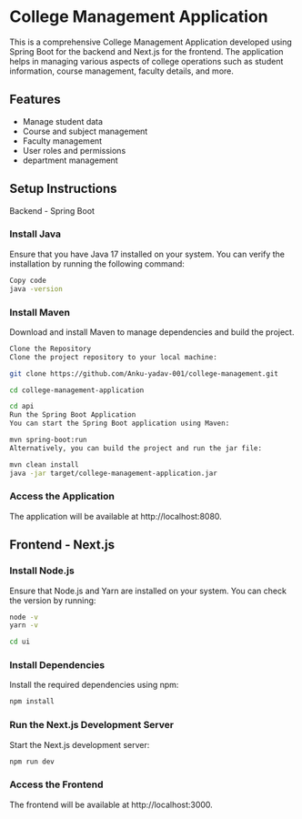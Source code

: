# College Management Application
This is a comprehensive College Management Application developed using Spring Boot for the backend and Next.js for the frontend. The application helps in managing various aspects of college operations such as student information, course management, faculty details, and more.

## Features
- Manage student data
- Course and subject management
- Faculty management
- User roles and permissions
- department management

## Setup Instructions
Backend - Spring Boot
### Install Java
Ensure that you have Java 17 installed on your system. You can verify the installation by running the following command:

```bash
Copy code
java -version
```

### Install Maven
Download and install Maven to manage dependencies and build the project.

```bash
Clone the Repository
Clone the project repository to your local machine:
```

```bash
git clone https://github.com/Anku-yadav-001/college-management.git
```

```bash
cd college-management-application
```

```bash
cd api
Run the Spring Boot Application
You can start the Spring Boot application using Maven:
```

```bash
mvn spring-boot:run
Alternatively, you can build the project and run the jar file:
```

```bash
mvn clean install
java -jar target/college-management-application.jar
```

### Access the Application
The application will be available at http://localhost:8080.

## Frontend - Next.js

### Install Node.js
Ensure that Node.js and Yarn are installed on your system. You can check the version by running:

```bash
node -v
yarn -v
```

```bash
cd ui
```

### Install Dependencies
Install the required dependencies using npm:

```bash
npm install
```

### Run the Next.js Development Server
Start the Next.js development server:

```bash
npm run dev
```

### Access the Frontend
The frontend will be available at http://localhost:3000.